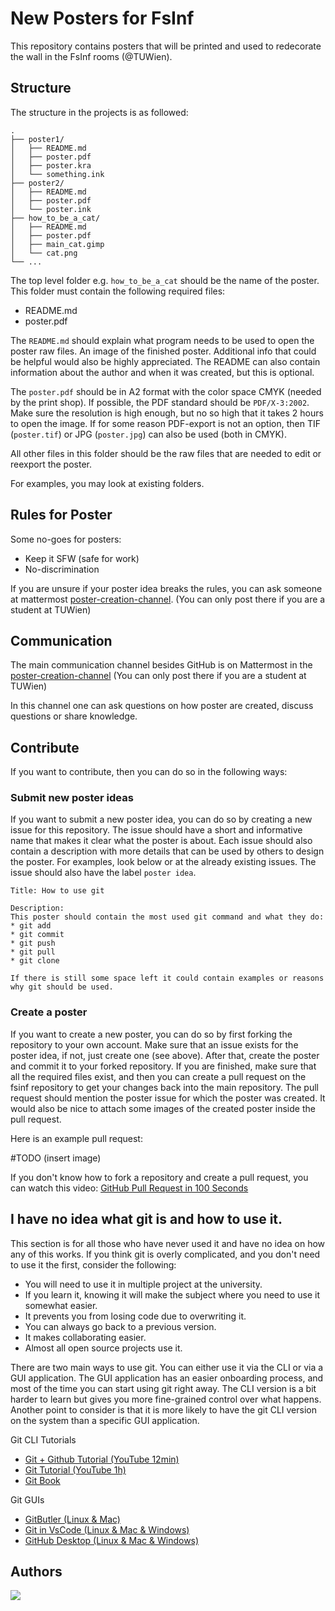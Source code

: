 # New Posters for FsInf

This repository contains posters that will be printed and used to redecorate
the wall in the FsInf rooms (@TUWien).

## Structure

The structure in the projects is as followed:

```
.
├── poster1/
│   ├── README.md
│   ├── poster.pdf
│   ├── poster.kra
│   └── something.ink
├── poster2/
│   ├── README.md
│   ├── poster.pdf
│   └── poster.ink
├── how_to_be_a_cat/
│   ├── README.md
│   ├── poster.pdf
│   ├── main_cat.gimp
│   └── cat.png
└── ...
```

The top level folder e.g. `how_to_be_a_cat` should be the name of the poster.
This folder must contain the following required files:

- README.md
- poster.pdf

The `README.md` should explain what program needs to be used to open the poster raw files. An image of the finished poster. Additional info that could be helpful would also be highly appreciated. The README can also contain information about the author and when it was created, but this is optional.

The `poster.pdf` should be in A2 format with the color space CMYK (needed by the print shop). If possible, the PDF standard should be `PDF/X-3:2002`. Make sure the resolution is high enough, but no so high that it takes 2 hours to open the image. If for some reason PDF-export is not an option, then TIF (`poster.tif`) or JPG (`poster.jpg`) can also be used (both in CMYK).

All other files in this folder should be the raw files that are needed to edit or reexport the poster.

For examples, you may look at existing folders.

## Rules for Poster

Some no-goes for posters:

- Keep it SFW (safe for work)
- No-discrimination

If you are unsure if your poster idea breaks the rules, you can ask someone at mattermost [poster-creation-channel](https://mattermost.fsinf.at/fsinf/channels/poster-creation). (You can only post there if you are a student at TUWien)

## Communication

The main communication channel besides GitHub is on Mattermost in the [poster-creation-channel](https://mattermost.fsinf.at/fsinf/channels/poster-creation) (You can only post there if you are a student at TUWien)

In this channel one can ask questions on how poster are created, discuss questions or share knowledge.

## Contribute

If you want to contribute, then you can do so in the following ways:

### Submit new poster ideas

If you want to submit a new poster idea, you can do so by creating a new issue for this repository. The issue should have a short and informative name that makes it clear what the poster is about. Each issue should also contain a description with more details that can be used by others to design the poster. For examples, look below or at the already existing issues. The issue should also have the label `poster idea`.

```
Title: How to use git

Description:
This poster should contain the most used git command and what they do:
* git add
* git commit
* git push
* git pull
* git clone

If there is still some space left it could contain examples or reasons why git should be used.
```

### Create a poster

If you want to create a new poster, you can do so by first forking the repository to your own account. Make sure that an issue exists for the poster idea, if not, just create one (see above). After that, create the poster and commit it to your forked repository. If you are finished, make sure that all the required files exist, and then you can create a pull request on the fsinf repository to get your changes back into the main repository. The pull request should mention the poster issue for which the poster was created. It would also be nice to attach some images of the created poster inside the pull request.

Here is an example pull request:

#TODO (insert image)

If you don't know how to fork a repository and create a pull request, you can watch this video: [GitHub Pull Request in 100 Seconds](https://www.youtube.com/watch?v=8lGpZkjnkt4)

## I have no idea what git is and how to use it.

This section is for all those who have never used it and have no idea on how any of this works. If you think git is overly complicated, and you don't need to use it the first, consider the following:

- You will need to use it in multiple project at the university.
- If you learn it, knowing it will make the subject where you need to use it somewhat easier.
- It prevents you from losing code due to overwriting it.
- You can always go back to a previous version.
- It makes collaborating easier.
- Almost all open source projects use it.

There are two main ways to use git. You can either use it via the CLI or via a GUI application. The GUI application has an easier onboarding process, and most of the time you can start using git right away. The CLI version is a bit harder to learn but gives you more fine-grained control over what happens. Another point to consider is that it is more likely to have the git CLI version on the system than a specific GUI application.

Git CLI Tutorials

- [Git + Github Tutorial (YouTube 12min)](https://www.youtube.com/watch?v=HkdAHXoRtos)
- [Git Tutorial (YouTube 1h)](https://youtu.be/8JJ101D3knE)
- [Git Book](https://git-scm.com/book/en/v2)

Git GUIs

- [GitButler (Linux & Mac)](https://gitbutler.com/)
- [Git in VsCode (Linux & Mac & Windows)](https://code.visualstudio.com/docs/sourcecontrol/overview)
- [GitHub Desktop (Linux & Mac & Windows)](https://desktop.github.com/)

## Authors

<a href="https://github.com/fsinf/poster/graphs/contributors">
  <img src="https://contrib.rocks/image?repo=fsinf/poster" />
</a>
